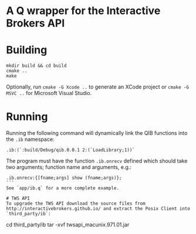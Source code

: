 # A Q wrapper for the Interactive Brokers API

# Building
````
mkdir build && cd build
cmake ..
make
````
Optionally, run `cmake -G Xcode ..` to generate an XCode project or `cmake -G MSVC ..` for Microsoft Visual Studio.

# Running
Running the following command will dynamically link the QIB functions into the `.ib` namespace:
````
.ib:(`:build/Debug/qib.0.0.1 2:(`LoadLibrary;1))`
````
The program must have the function `.ib.onrecv` defined which should take two arguments; function name and arguments, e.g.:
````
.ib.onrecv:{[fname;args] show (fname;args)};
```
See `app/ib.q` for a more complete example.

# TWS API
To upgrade the TWS API download the source files from http://interactivebrokers.github.io/ and extract the Posix Client into `third_party/ib`:
````
cd third_party/ib
tar -xvf twsapi_macunix.971.01.jar
````
